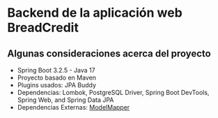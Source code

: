 # Backend de la aplicación web BreadCredit
## Algunas consideraciones acerca del proyecto
- Spring Boot 3.2.5 - Java 17
- Proyecto basado en Maven
- Plugins usados: JPA Buddy
- Dependencias: Lombok, PostgreSQL Driver, Spring Boot DevTools, Spring Web, and Spring Data JPA
- Dependencias Externas: [ModelMapper](https://modelmapper.org/)

